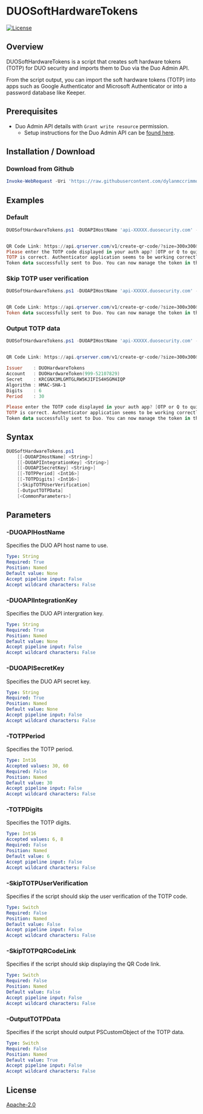 # DUOSoftHardwareTokens
[![License](https://img.shields.io/badge/License-Apache_2.0-blue.svg)](https://opensource.org/licenses/Apache-2.0)

## Overview
DUOSoftHardwareTokens is a script that creates soft hardware tokens (TOTP) for DUO security and imports them to Duo via the Duo Admin API. 

From the script output, you can import the soft hardware tokens (TOTP) into apps such as Google Authenticator and Microsoft Authenticator or into a password database like Keeper.

## Prerequisites
- Duo Admin API details with `Grant write resource` permission.
  - Setup instructions for the Duo Admin API can be [found here](https://duo.com/docs/adminapi).

## Installation / Download
### Download from Github
``` powershell
Invoke-WebRequest -Uri 'https://raw.githubusercontent.com/dylanmccrimmon/DUOSoftHardwareTokens/main/DUOSoftHardwareTokens.ps1' -OutFile 'DUOSoftHardwareTokens.ps1'
```

## Examples
### Default

``` powershell
DUOSoftHardwareTokens.ps1 -DUOAPIHostName 'api-XXXXX.duosecurity.com' -DUOAPIIntegrationKey 'XXXXXXXX' -DUOAPISecretKey 'XXXXXXXXXXXXXX'


QR Code Link: https://api.qrserver.com/v1/create-qr-code/?size=300x300&data=otpauth://totp/DUOHardwareToken(999-36507284)?secret=EGXNGO5GGUT542UTAIITH646MDXSKD6H&issuer=DUOSoftHardwareTokens&algorithm=SHA1&digits=6&period=30
Please enter the TOTP code displayed in your auth app? [OTP or Q to quit]: 458850
TOTP is correct. Authenticator application seems to be working correctly
Token data successfully sent to Duo. You can now manage the token in the Duo admin dashboard.
```

### Skip TOTP user verification

``` powershell
DUOSoftHardwareTokens.ps1 -DUOAPIHostName 'api-XXXXX.duosecurity.com' -DUOAPIIntegrationKey 'XXXXXXXX' -DUOAPISecretKey 'XXXXXXXXXXXXXX' -SkipTOTPUserVerification


QR Code Link: https://api.qrserver.com/v1/create-qr-code/?size=300x300&data=otpauth://totp/DUOHardwareToken(999-21870497)?secret=MDF2V6FGYMVAID2DTDMI3PKR3NNXGVLJ&issuer=DUOSoftHardwareTokens&algorithm=SHA1&digits=6&period=30
Token data successfully sent to Duo. You can now manage the token in the Duo admin dashboard. 
```

### Output TOTP data

``` powershell
DUOSoftHardwareTokens.ps1 -DUOAPIHostName 'api-XXXXX.duosecurity.com' -DUOAPIIntegrationKey 'XXXXXXXX' -DUOAPISecretKey 'XXXXXXXXXXXXXX' -OutputTOTPData


QR Code Link: https://api.qrserver.com/v1/create-qr-code/?size=300x300&data=otpauth://totp/DUOHardwareToken(999-52107829)?secret=KRCGNX3MLGMTGLRW5KJIFIS4HSGM4IQP&issuer=DUOSoftHardwareTokens&algorithm=SHA1&digits=6&period=30

Issuer    : DUOHardwareTokens
Account   : DUOHardwareToken(999-52107829)
Secret    : KRCGNX3MLGMTGLRW5KJIFIS4HSGM4IQP
Algorithm : HMAC-SHA-1
Digits    : 6
Period    : 30

Please enter the TOTP code displayed in your auth app? [OTP or Q to quit]: 984395
TOTP is correct. Authenticator application seems to be working correctly
Token data successfully sent to Duo. You can now manage the token in the Duo admin dashboard.
```


## Syntax

``` powershell
DUOSoftHardwareTokens.ps1
    [[-DUOAPIHostName] <String>]
    [[-DUOAPIIntegrationKey] <String>]
    [[-DUOAPISecretKey] <String>]
    [[-TOTPPeriod] <Int16>]
    [[-TOTPDigits] <Int16>]
    [-SkipTOTPUserVerification]
    [-OutputTOTPData]
    [<CommonParameters>]
```

## Parameters

### -DUOAPIHostName 
Specifies the DUO API host name to use.

```yaml
Type: String
Required: True
Position: Named
Default value: None
Accept pipeline input: False
Accept wildcard characters: False
```

### -DUOAPIIntegrationKey 
Specifies the DUO API intergration key.

```yaml
Type: String
Required: True
Position: Named
Default value: None
Accept pipeline input: False
Accept wildcard characters: False
```

### -DUOAPISecretKey
Specifies the DUO API secret key.

```yaml
Type: String
Required: True
Position: Named
Default value: None
Accept pipeline input: False
Accept wildcard characters: False
```

### -TOTPPeriod 
Specifies the TOTP period.

```yaml
Type: Int16
Accepted values: 30, 60
Required: False
Position: Named
Default value: 30
Accept pipeline input: False
Accept wildcard characters: False
```

### -TOTPDigits 
Specifies the TOTP digits.

```yaml
Type: Int16
Accepted values: 6, 8
Required: False
Position: Named
Default value: 6
Accept pipeline input: False
Accept wildcard characters: False
```

### -SkipTOTPUserVerification 
Specifies if the script should skip the user verification of the TOTP code.

```yaml
Type: Switch
Required: False
Position: Named
Default value: False
Accept pipeline input: False
Accept wildcard characters: False
```

### -SkipTOTPQRCodeLink 
Specifies if the script should skip displaying the QR Code link.

```yaml
Type: Switch
Required: False
Position: Named
Default value: False
Accept pipeline input: False
Accept wildcard characters: False
```

### -OutputTOTPData 
Specifies if the script should output PSCustomObject of the TOTP data.

```yaml
Type: Switch
Required: False
Position: Named
Default value: True
Accept pipeline input: False
Accept wildcard characters: False
```

## License
[Apache-2.0](https://choosealicense.com/licenses/apache-2.0/)
